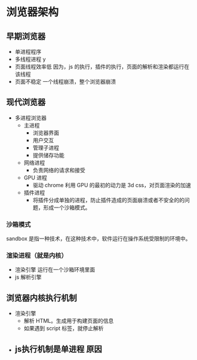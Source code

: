 # 浏览器架构

## 早期浏览器

- 单进程程序
- 多线程进程 y
- 页面线程效率低 因为，js 的执行，插件的执行，页面的解析和渲染都运行在该线程
- 页面不稳定 一个线程崩溃，整个浏览器崩溃

## 现代浏览器

- 多进程浏览器
  - 主进程
    - 浏览器界面
    - 用户交互
    - 管理子进程
    - 提供储存功能
  - 网络进程
    - 负责网络的请求和接受
  - GPU 进程
    - 驱动 chrome 利用 GPU 的最初的动力是 3d css，对页面渲染的加速
  - 插件进程
    - 将插件分成单独的进程，防止插件造成的页面崩溃或者不安全的的问题，形成一个沙箱模式。

### 沙箱模式

sandbox 是指一种技术，在这种技术中，软件运行在操作系统受限制的环境中。

### 渲染进程（就是内核）

- 渲染引擎
  运行在一个沙箱环境里面
- js 解析引擎

## 浏览器内核执行机制

- 渲染引擎
    - 解析 HTML。生成用于构建页面的信息
    - 如果遇到 script 标签，就停止解析
- js执行机制是单进程 原因
    - 
